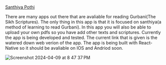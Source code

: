 [Santhiya Pothi](https://santhiyapothi.xyz)

There are many apps out there that are avaliable for reading Gurbani(The Sikh Scriptures).
The only thing in this app is that it is focused on santhiya(a method of learning to read Gurbani).
In this app you will also be able to upload your own pdfs so you have add other texts
and scriptures. Currently the app is being developed and tested. The current link that is
given is the watered down web verion of the app. The app is being built with React-Native
so it should be avaliable on IOS and Andriod soon.

![Screenshot 2024-04-09 at 8 47 37 PM](https://github.com/Giansingh4710/keerat/assets/73843250/0ee8881d-b70e-4613-8010-0e87cb557cc5)
